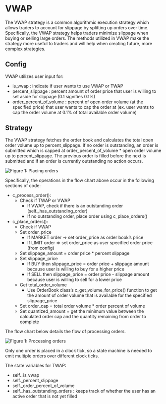 # VWAP

The VWAP strategy is a common algorithmic execution strategy which allows traders to account for slippage by splitting up orders over time. Specifically, the VWAP strategy helps traders minimize slippage when buying or selling large orders. The methods utilized in VWAP make the strategy more useful to traders and will help when creating future, more complex strategies.

## Config

VWAP utilizes user input for:
* is_vwap : indicate if user wants to use VWAP or TWAP
* percent_slippage : percent amount of order price that user is willing to set aside for slippage (0.1 signifies 0.1%)
* order_percent_of_volume : percent of open order volume (at the specified price) that user wants to cap the order at (ex. user wants to cap the order volume at 0.1% of total available order volume)



## Strategy

The VWAP strategy fetches the order book and calculates the total open order volume up to percent_slippage. If no order is outstanding, an order is submitted which is capped at order_percent_of_volume * open order volume up to percent_slippage. The previous order is filled before the next is submitted and if an order is currently outstanding no action occurs.

![Figure 1: Placing orders](/assets/img/VWAP_2.svg)

Specifically, the operations in the flow chart above occur in the following sections of code:
* c_process_order():
  * Check if TWAP or VWAP
    * If VWAP, check if there is an outstanding order (self._has_outstanding_order)
    * If no outstanding order, place order using c_place_orders()
* c_place_orders():
  * Check if VWAP
  * Set order_price
    * If MARKET order => set order_price as order book’s price
    * If LIMIT order => set order_price as user specified order price (from config)
  * Set slippage_amount = order price * percent slippage
  * Set slippage_price
    * If BUY then slippage_price = order price + slippage amount because user is willing to buy for a higher price
    * If SELL then slippage_price = order price - slippage amount because user is willing to sell for a lower price
  * Get total_order_volume
    * Use OrderBook class’s c_get_volume_for_price() function to get the amount of order volume that is available for the specified slippage_price
  * Set order_cap = total order volume * order percent of volume
  * Set quantized_amount = get the minimum value between the calculated order cap and the quantity remaining from order to complete

The flow chart below details the flow of processing orders.

![Figure 1: Processing orders](/assets/img/VWAP_1.svg)

Only one order is placed in a clock tick, so a state machine is needed to emit multiple orders over different clock ticks.

The state variables for TWAP:
* self._is_vwap
* self._percent_slippage
* self._order_percent_of_volume
* self._has_outstanding_orders : keeps track of whether the user has an active order that is not yet filled
